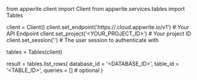 from appwrite.client import Client
from appwrite.services.tables import Tables

client = Client()
client.set_endpoint('https://<REGION>.cloud.appwrite.io/v1') # Your API Endpoint
client.set_project('<YOUR_PROJECT_ID>') # Your project ID
client.set_session('') # The user session to authenticate with

tables = Tables(client)

result = tables.list_rows(
    database_id = '<DATABASE_ID>',
    table_id = '<TABLE_ID>',
    queries = [] # optional
)
